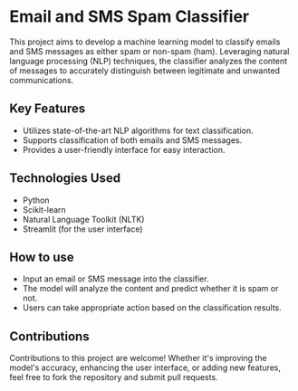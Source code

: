
# Email and SMS Spam Classifier

This project aims to develop a machine learning model to classify emails and SMS messages as either spam or non-spam (ham). Leveraging natural language processing (NLP) techniques, the classifier analyzes the content of messages to accurately distinguish between legitimate and unwanted communications.




## Key Features

- Utilizes state-of-the-art NLP algorithms for text classification.
- Supports classification of both emails and SMS messages.
- Provides a user-friendly interface for easy interaction.


## Technologies Used
- Python
- Scikit-learn
- Natural Language Toolkit (NLTK)
- Streamlit (for the user interface)
## How to use

- Input an email or SMS message into the classifier.
- The model will analyze the content and predict whether it is spam or not.
- Users can take appropriate action based on the classification results.
## Contributions

Contributions to this project are welcome! Whether it's improving the model's accuracy, enhancing the user interface, or adding new features, feel free to fork the repository and submit pull requests.

